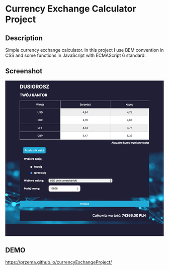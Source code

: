 # Currency Exchange Calculator Project

## Description

Simple currency exchange calculator. In this project I use BEM convention in CSS and some functions in JavaScript with ECMAScript 6 standard.

## Screenshot

![screenshot](images/screenshot.png)

## DEMO

https://przema.github.io/currencyExchangeProject/
